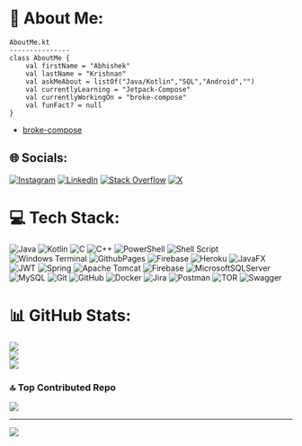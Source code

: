 

<!-- <details>
 <summary>how about some shitty stats?</summary>

 |you want it...|
|:----:|
|<p><img align="left" src="https://github-readme-stats.vercel.app/api/top-langs?username=deference3&show_icons=true&locale=en&layout=compact" alt="deference3" /></p>|
|<p>&nbsp;<img align="center" src="https://github-readme-stats.vercel.app/api?username=deference3&show_icons=true&locale=en" alt="deference3" /></p>|
|<p><img align="center" src="https://github-readme-streak-stats.herokuapp.com/?user=deference3&" alt="deference3" /></p>|
</details>
-->
# 💫 About Me:
```
AboutMe.kt
---------------
class AboutMe {
    val firstName = "Abhishek"
    val lastName = "Krishnan"
    val askMeAbout = listOf("Java/Kotlin","SQL","Android","")
    val currentlyLearning = "Jetpack-Compose"
    val currentlyWorkingOn = "broke-compose"
    val funFact? = null
}
```
- [broke-compose](https://github.com/DeFerence3/broke-compose)

## 🌐 Socials:
[![Instagram](https://img.shields.io/badge/Instagram-%23E4405F.svg?logo=Instagram&logoColor=white)](https://instagram.com/4bhishek.exe) [![LinkedIn](https://img.shields.io/badge/LinkedIn-%230077B5.svg?logo=linkedin&logoColor=white)](https://www.linkedin.com/in/abhishek-krishnan-b18220248/) [![Stack Overflow](https://img.shields.io/badge/-Stackoverflow-FE7A16?logo=stack-overflow&logoColor=white)](https://stackoverflow.com/users/23507003) [![X](https://img.shields.io/badge/X-black.svg?logo=X&logoColor=white)](https://x.com/DeFerencee) 

# 💻 Tech Stack:
![Java](https://img.shields.io/badge/java-%23ED8B00.svg?style=for-the-badge&logo=openjdk&logoColor=white) ![Kotlin](https://img.shields.io/badge/kotlin-%237F52FF.svg?style=for-the-badge&logo=kotlin&logoColor=white) ![C](https://img.shields.io/badge/c-%2300599C.svg?style=for-the-badge&logo=c&logoColor=white) ![C++](https://img.shields.io/badge/c++-%2300599C.svg?style=for-the-badge&logo=c%2B%2B&logoColor=white) ![PowerShell](https://img.shields.io/badge/PowerShell-%235391FE.svg?style=for-the-badge&logo=powershell&logoColor=white) ![Shell Script](https://img.shields.io/badge/shell_script-%23121011.svg?style=for-the-badge&logo=gnu-bash&logoColor=white) ![Windows Terminal](https://img.shields.io/badge/Windows%20Terminal-%234D4D4D.svg?style=for-the-badge&logo=windows-terminal&logoColor=white) ![GithubPages](https://img.shields.io/badge/github%20pages-121013?style=for-the-badge&logo=github&logoColor=white) ![Firebase](https://img.shields.io/badge/firebase-%23039BE5.svg?style=for-the-badge&logo=firebase) ![Heroku](https://img.shields.io/badge/heroku-%23430098.svg?style=for-the-badge&logo=heroku&logoColor=white) ![JavaFX](https://img.shields.io/badge/javafx-%23FF0000.svg?style=for-the-badge&logo=javafx&logoColor=white) ![JWT](https://img.shields.io/badge/JWT-black?style=for-the-badge&logo=JSON%20web%20tokens) ![Spring](https://img.shields.io/badge/spring-%236DB33F.svg?style=for-the-badge&logo=spring&logoColor=white) ![Apache Tomcat](https://img.shields.io/badge/apache%20tomcat-%23F8DC75.svg?style=for-the-badge&logo=apache-tomcat&logoColor=black) ![Firebase](https://img.shields.io/badge/firebase-a08021?style=for-the-badge&logo=firebase&logoColor=ffcd34) ![MicrosoftSQLServer](https://img.shields.io/badge/Microsoft%20SQL%20Server-CC2927?style=for-the-badge&logo=microsoft%20sql%20server&logoColor=white) ![MySQL](https://img.shields.io/badge/mysql-4479A1.svg?style=for-the-badge&logo=mysql&logoColor=white) ![Git](https://img.shields.io/badge/git-%23F05033.svg?style=for-the-badge&logo=git&logoColor=white) ![GitHub](https://img.shields.io/badge/github-%23121011.svg?style=for-the-badge&logo=github&logoColor=white) ![Docker](https://img.shields.io/badge/docker-%230db7ed.svg?style=for-the-badge&logo=docker&logoColor=white) ![Jira](https://img.shields.io/badge/jira-%230A0FFF.svg?style=for-the-badge&logo=jira&logoColor=white) ![Postman](https://img.shields.io/badge/Postman-FF6C37?style=for-the-badge&logo=postman&logoColor=white) ![TOR](https://img.shields.io/badge/tor-%237E4798.svg?style=for-the-badge&logo=tor-project&logoColor=white) ![Swagger](https://img.shields.io/badge/-Swagger-%23Clojure?style=for-the-badge&logo=swagger&logoColor=white)
# 📊 GitHub Stats:
![](https://github-readme-stats.vercel.app/api?username=deference3&theme=dark&hide_border=false&include_all_commits=false&count_private=false)<br/>
![](https://github-readme-streak-stats.herokuapp.com/?user=deference3&theme=dark&hide_border=false)<br/>
![](https://github-readme-stats.vercel.app/api/top-langs/?username=deference3&theme=dark&hide_border=false&include_all_commits=false&count_private=false&layout=compact)

### 🔝 Top Contributed Repo
![](https://github-contributor-stats.vercel.app/api?username=deference3&limit=5&theme=dark&combine_all_yearly_contributions=true)

---
[![](https://visitcount.itsvg.in/api?id=deference3&icon=10&color=0)](https://visitcount.itsvg.in)
